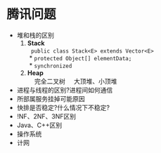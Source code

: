 # 腾讯问题
* 堆和栈的区别  
   1. **Stack**  
     &nbsp; `public class Stack<E> extends Vector<E>`  
     &nbsp;* `protected Object[] elementData;`  
     &nbsp;* `synchronized`  
   2. **Heap**  
     完全二叉树
     大顶堆、小顶堆
* 进程与线程的区别?进程间如何通信
* 所部属服务挂掉可能原因
* 快排是否稳定?什么情况下不稳定?
* !NF、2NF、3NF区别
* Java、C++区别
* 操作系统
* 计网
